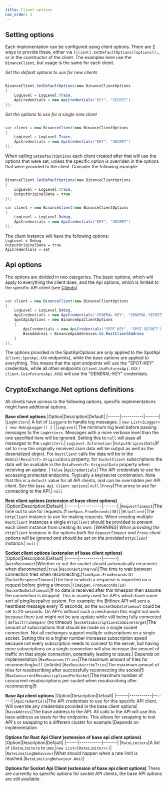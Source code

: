 ```yaml
---
title: Client options
nav_order: 3
---
```


## Setting options

Each implementation can be configured using client options. There are 2 ways to provide these, either via `[client].SetDefaultOptions([options]);`, or in the constructor of the client. The examples here use the `BinanceClient`, but usage is the same for each client.

*Set the default options to use for new clients*
```csharp

BinanceClient.SetDefaultOptions(new BinanceClientOptions
{
	LogLevel = LogLevel.Trace,
	ApiCredentials = new ApiCredentials("KEY", "SECRET")
});

```

*Set the options to use for a single new client*
```csharp

var client = new BinanceClient(new BinanceClientOptions
{
	LogLevel = LogLevel.Trace,
	ApiCredentials = new ApiCredentials("KEY", "SECRET")
});

```

When calling `SetDefaultOptions` each client created after that will use the options that were set, unless the specific option is overriden in the options that were provided to the client. Consider the following example:
```csharp

BinanceClient.SetDefaultOptions(new BinanceClientOptions
{
	LogLevel = LogLevel.Trace,
	OutputOriginalData = true
});

var client = new BinanceClient(new BinanceClientOptions
{
	LogLevel = LogLevel.Debug,
	ApiCredentials = new ApiCredentials("KEY", "SECRET")
});

```

The client instance will have the following options:  
`LogLevel = Debug`  
`OutputOriginalData = true`  
`ApiCredentials = set`  

## Api options
The options are divided in two categories. The basic options, which will apply to everything the client does, and the Api options, which is limited to the specific API client (see [Clients](https://github.com/JKorf/CryptoExchange.Net/wiki/Clients)).

```csharp

var client = new BinanceClient(new BinanceClientOptions
{
	LogLevel = LogLevel.Debug,
	ApiCredentials = new ApiCredentials("GENERAL-KEY", "GENERAL-SECRET"),
	SpotApiOptions = new BinanceApiClientOptions
	{
		ApiCredentials = new ApiCredentials("SPOT-KEY", "SPOT-SECRET")              ,
		BaseAddress = BinanceApiAddresses.Us.RestClientAddress
	}
});

```

The options provided in the SpotApiOptions are only applied to the SpotApi (`client.SpotApi.XXX` endpoints), while the base options are applied to everything. This means that the spot endpoints will use the "SPOT-KEY" credentials, while all other endpoints (`client.UsdFuturesApi.XXX` / `client.CoinFuturesApi.XXX`) will use the "GENERAL-KEY" credentials.

## CryptoExchange.Net options definitions
All clients have access to the following options, specific implementations might have additional options.

**Base client options**
|Option|Description|Default|
|------|-----------|-------|
|`LogWriters`| A list of `ILogger`s to handle log messages. | `new List<ILogger> { new DebugLogger() }` |
|`LogLevel`| The minimum log level before passing messages to the `LogWriters`. Messages with a more verbose level than the one specified here will be ignored. Setting this to `null` will pass all messages to the `LogWriters`.| `LogLevel.Information`
|`OutputOriginalData`|If set to `true` the originally received Json data will be output as well as the deserialized object. For `RestClient` calls the data will be in the `WebCallResult<T>.OriginalData` property, for `SocketClient` subscriptions the data will be available in the `DataEvent<T>.OriginalData` property when receiving an update. | `false`
|`ApiCredentials`| The API credentials to use for accessing protected endpoints. Typically a key/secret combination. Note that this is a `default` value for all API clients, and can be overridden per API client. See the `Base Api client options`| `null`
|`Proxy`|The proxy to use for connecting to the API.| `null`

**Rest client options (extension of base client options)**
|Option|Description|Default|
|------|-----------|-------|
|`RequestTimeout`|The time out to use for requests.|`TimeSpan.FromSeconds(30)`|
|`HttpClient`|The `HttpClient` instance to use for making requests. When creating multiple `RestClient` instances a single `HttpClient` should be provided to prevent each client instance from creating its own. *[WARNING] When providing the `HttpClient` instance in the options both the `RequestTimeout` and `Proxy` client options will be ignored and should be set on the provided `HttpClient` instance.*| `null` |

**Socket client options (extension of base client options)**
|Option|Description|Default|
|------|-----------|-------|
|`AutoReconnect`|Whether or not the socket should automatically reconnect when disconnected.|`true`
|`ReconnectInterval`|The time to wait between connection tries when reconnecting.|`TimeSpan.FromSeconds(5)`
|`SocketResponseTimeout`|The time in which a response is expected on a request before giving a timeout.|`TimeSpan.FromSeconds(10)`
|`SocketNoDataTimeout`|If no data is received after this timespan then assume the connection is dropped. This is mainly used for API's which have some sort of ping/keepalive system. For example; the Bitfinex API will sent a heartbeat message every 15 seconds, so the `SocketNoDataTimeout` could be set to 20 seconds. On API's without such a mechanism this might not work because there just might not be any update while still being fully connected. | `default(TimeSpan)` (no timeout)
|`SocketSubscriptionsCombineTarget`|The amount of subscriptions that should be made on a single socket connection. Not all exchanges support multiple subscriptions on a single socket. Setting this to a higher number increases subscription speed because not every subscription needs to connect to the server, but having more subscriptions on a single connection will also increase the amount of traffic on that single connection, potentially leading to issues.| Depends on implementation
|`MaxReconnectTries`|The maximum amount of tries for reconnecting|`null` (infinite)
|`MaxResubscribeTries`|The maximum amount of tries for resubscribing after successfully reconnecting the socket|5
|`MaxConcurrentResubscriptionsPerSocket`|The maximum number of concurrent resubscriptions per socket when resubscribing after reconnecting|5

**Base Api client options**
|Option|Description|Default|
|------|-----------|-------|
|`ApiCredentials`|The API credentials to use for this specific API client. Will override any credentials provided in the base client options|
|`BaseAddress`|The base address to the API. All calls to the API will use this base address as basis for the endpoints. This allows for swapping to test API's or swapping to a different cluster for example.|Depends on implementation

**Options for Rest Api Client (extension of base api client options)**
|Option|Description|Default|
|------|-----------|-------|
|`RateLimiters`|A list of `IRateLimiter`s to use.|`new List<IRateLimiter>()`|
|`RateLimitingBehaviour`|What should happen when a rate limit is reached.|`RateLimitingBehaviour.Wait`|

**Options for Socket Api Client (extension of base api client options)**
There are currently no specific options for socket API clients, the base API options are still available.
